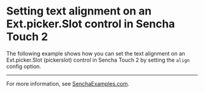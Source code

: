 # Setting text alignment on an Ext.picker.Slot control in Sencha Touch 2 #

The following example shows how you can set the text alignment on an Ext.picker.Slot (pickerslot) control in Sencha Touch 2 by setting the `align` config option.

---

For more information, see [SenchaExamples.com]().
